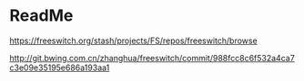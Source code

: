 # ReadMe

https://freeswitch.org/stash/projects/FS/repos/freeswitch/browse  


http://git.bwing.com.cn/zhanghua/freeswitch/commit/988fcc8c6f532a4ca7c3e09e35195e686a193aa1
